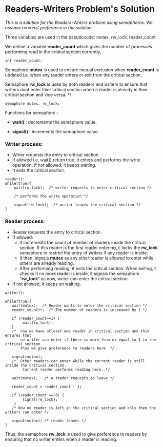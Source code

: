 # Readers-Writers Problem's Solution

*This is a solution for the Readers-Writers problem using semaphores. We assume readers' preference in the solution.*

Three variables are used in the pseudocode: mutex, rw_lock, reader_count 

We define a variable **reader_count** which gives the number of processes performing read in the critical section currently,
```
int reader_count; 
```
Semaphore **mutex** is used to ensure mutual exclusion when **reader_count** is updated i.e. when any reader enters or exit from the critical section. 

Semaphore **rw_lock** is used by both readers and writers to ensure that writers dont enter thier critical section when a reader is already in thier critical section and vice versa. */
```
semaphore mutex, rw_lock; 
```
Functions for semaphore : 

* **wait()** : decrements the semaphore value. 

* **signal()** : increments the semaphore value. 

### Writer process:
 

* Writer requests the entry to critical section.
* If allowed i.e. wait() return true, it enters and performs the write operation. If not allowed, it keeps waiting.
* It exits the critical section.

```
reader():
while(true){
    wait(rw_lock);  /* writer requests to enter critical section */
    
    /* performs the write operation */
    
    signal(rw_lock);  /* writer leaves the critical section */
} 
```

### Reader process: 
 
* Reader requests the entry to critical section.
* If allowed: 
    - It increments the count of number of readers inside the critical section. If this reader is the first reader entering, it locks the **rw_lock** semaphore to restrict the entry of writers if any reader is inside.
    - It then, signals **mutex** as any other reader is allowed to enter while others are already reading.
    - After performing reading, it exits the critical section. When exiting, it checks if no more reader is inside, it signals the semaphore “**rw_lock**” as now, writer can enter the critical section.
* If not allowed, it keeps on waiting.
```
writer():

while(true){
   wait(mutex);  /* Reader wants to enter the critical section */
   reader_count++;  /* The number of readers is increased by 1 */          
   
   if (reader_count==1) {    
		wait(rw_lock);    
   }    
   /*  now we have atleast one reader in critical section and this ensures that
       no writer can enter if there is more than or equal to 1 in the critical section 
       thus we give preference to readers here  */           

   signal(mutex); 
   /*  Other readers can enter while the current reader is still inside the critical section.          
      	Current reader performs reading here. */

   wait(mutex);   /* a reader requests to leave */

   reader_count = reader_count - 1;

   if (reader_count == 0) {
        signal(rw_lock);
	}  
   /* Now no reader is left in the critical section and only then the writers can enter */
   
   signal(mutex); /* reader leaves */ 
}
```

Thus, the semaphore **rw_lock** is used to give preference to readers by ensuring that no writer enters when a reader is reading.
